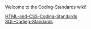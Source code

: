 Welcome to the Coding-Standards wiki!

[HTML-and-CSS-Coding-Standards](https://github.com/NilavPatel/Coding-Standards/wiki/HTML-and-CSS-Coding-Standards)  
[SQL-Coding-Standards](https://github.com/NilavPatel/Coding-Standards/wiki/SQL-Coding-Standards)
